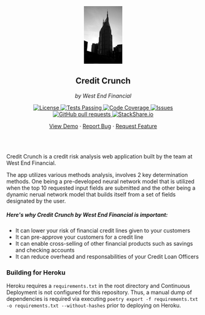 <!-- header -->
<div align="center">
    <p>
    <!-- Header -->
        <img width="100px" src="app/static/images/About_us.jpg"  alt="west-end-financial" />
        <h2>Credit Crunch</h2>
        <p><i>by West End Financial</i></p>
    </p>
    <p>
    <!-- Shields -->
        <a href="https://github.com/armckinney/west-end-financial/LICENSE">
            <img alt="License" src="https://img.shields.io/github/license/armckinney/west-end-financial.svg" />
        </a>
        <a href="https://github.com/armckinney/west-end-financial/actions">
            <img alt="Tests Passing" src="https://github.com/armckinney/west-end-financial/workflows/CI/badge.svg" />
        </a>
        <a href="https://codecov.io/gh/armckinney/west-end-financial">
            <img alt="Code Coverage" src="https://codecov.io/gh/armckinney/west-end-financial/branch/master/graph/badge.svg" />
        </a>
        <a href="https://github.com/armckinney/west-end-financial/issues">
            <img alt="Issues" src="https://img.shields.io/github/issues/armckinney/west-end-financial" />
        </a>
        <a href="https://github.com/armckinney/west-end-financial/pulls">
            <img alt="GitHub pull requests" src="https://img.shields.io/github/issues-pr/armckinney/west-end-financial" />
        </a>
        <a href="https://stackshare.io/armck/west-end-financial">
            <img alt="StackShare.io" src="http://img.shields.io/badge/tech-stack-0690fa.svg?label=StackShare.io">
        </a>
    </p>
    <p>
    <!-- Links -->
        <a href="https://westendfinancial.herokuapp.com/" target="_blank">View Demo</a>
        ·
        <a href="https://github.com/armckinney/west-end-financial/issues/new/choose">Report Bug</a>
        ·
        <a href="https://github.com/armckinney/west-end-financial/issues/new/choose">Request Feature</a>
    </p>
</div>
<br>
<br>

<!-- Description -->
Credit Crunch is a credit risk analysis web application built by the team at West End Financial.

The app utilizes various methods analysis, involves 2 key determination methods. One being a pre-developed neural network model that is utilized when the top 10 requested input fields are submitted and the other being a dynamic nerual network model that builds itself from a set of fields designated by the user.

##### Here's why Credit Crunch by West End Financial is important:
* It can lower your risk of financial credit lines given to your customers
* It can pre-approve your customers for a credit line
* It can enable cross-selling of other financial products such as savings and checking accounts
* It can reduce overhead and responsabilities of your Credit Loan Officers


### Building for Heroku
Heroku requires a `requirements.txt` in the root directory and Continuous Deployment is not configured for this repository. Thus, a manual dump of dependencies is required via executing `poetry export -f requirements.txt -o requirements.txt --without-hashes` prior to deploying on Heroku.
